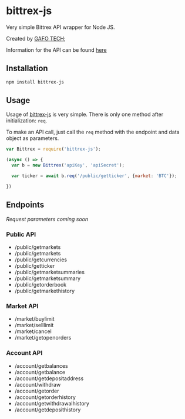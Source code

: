 # bittrex-js
Very simple Bittrex API wrapper for Node JS.

Created by [GAFO TECH](https://gafo.tech);

Information for the API can be found [here](https://support.bittrex.com/hc/en-us/articles/115003723911-Developer-s-Guide-API#apireference;)

## Installation

```bash
npm install bittrex-js
```

## Usage

Usage of [bittrex-js](#) is very simple. There is only one method after initialization:
`req`.

To make an API call, just call the `req` method with the endpoint and data object as parameters.

```javascript
var Bittrex = require('bittrex-js');

(async () => {
  var b = new Bittrex('apiKey', 'apiSecret');

  var ticker = await b.req('/public/getticker', {market: 'BTC'});

})

```

## Endpoints

*Request parameters coming soon*

### Public API

- /public/getmarkets
- /public/getmarkets
- /public/getcurrencies
- /public/getticker
- /public/getmarketsummaries
- /public/getmarketsummary
- /public/getorderbook
- /public/getmarkethistory

### Market API

- /market/buylimit
- /market/selllimit
- /market/cancel
- /market/getopenorders

### Account API

- /account/getbalances
- /account/getbalance
- /account/getdepositaddress
- /account/withdraw
- /account/getorder
- /account/getorderhistory
- /account/getwithdrawalhistory
- /account/getdeposithistory
